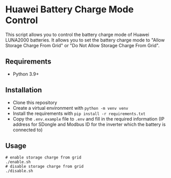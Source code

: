 # Huawei Battery Charge Mode Control

This script allows you to control the battery charge mode of Huawei LUNA2000 batteries. It allows you to set the battery charge mode to "Allow Storage Charge From Grid" or "Do Not Allow Storage Charge From Grid".

## Requirements

- Python 3.9+

## Installation

- Clone this repository
- Create a virtual environment with `python -m venv venv`
- Install the requirements with `pip install -r requirements.txt`
- Copy the `.env.example` file to `.env` and fill in the required information (IP address for SDongle and Modbus ID for the inverter which the battery is connected to)

## Usage

```shell
# enable storage charge from grid
./enable.sh
# disable storage charge from grid
./disable.sh
```
